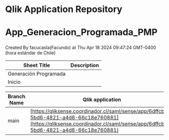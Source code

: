 # Qlik Application Repository 
# App_Generacion_Programada_PMP
### 
Created By facucasla(Facundo) at Thu Apr 18 2024 09:47:24 GMT-0400 (hora estándar de Chile)




Sheet Title | Description
------------ | -------------
Generación Programada|
Inicio|



Branch Name|Qlik application
---|---
main|[https://qliksense.coordinador.cl/saml/sense/app/6dffcbec-5bd6-4821-a4d8-66c18e760881](https://qliksense.coordinador.cl/saml/sense/app/6dffcbec-5bd6-4821-a4d8-66c18e760881)